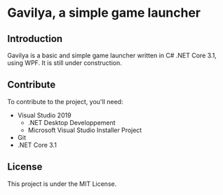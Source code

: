 # Gavilya, a simple game launcher
## Introduction
Gavilya is a basic and simple game launcher written in C# .NET Core 3.1, using WPF. It is still under construction. 
## Contribute
To contribute to the project, you'll need:
- Visual Studio 2019
  - .NET Desktop Developpement
  - Microsoft Visual Studio Installer Project
- Git
- .NET Core 3.1
## License
This project is under the MIT License.